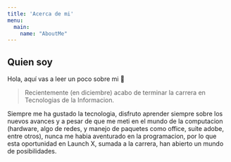 ```yaml
---
title: 'Acerca de mi'
menu:
  main:
    name: "AboutMe"
---
```


## Quien soy

Hola, aquí vas a leer un poco sobre mi 🤩

> Recientemente (en diciembre) acabo de terminar la carrera en Tecnologias de la Informacion.

Siempre me ha gustado la tecnologia, disfruto aprender siempre sobre los nuevos avances y a pesar
de que me meti en el mundo de la computacion (hardware, algo de redes, y manejo de paquetes como
office, suite adobe, entre otros), nunca me habia aventurado en la programacion, por lo que esta 
oportunidad en Launch X, sumada a la carrera, han abierto un mundo de posibilidades.

